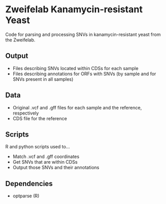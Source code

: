# Zweifelab Kanamycin-resistant Yeast
Code for parsing and processing SNVs in kanamycin-resistant yeast from the Zweifelab. 
## Output
* Files describing SNVs located within CDSs for each sample
* Files describing annotations for ORFs with SNVs (by sample and for SNVs present in all samples)
## Data
* Original .vcf and .gff files for each sample and the reference, respectively
* CDS file for the reference
## Scripts
R and python scripts used to...
  * Match .vcf and .gff coordinates
  * Get SNVs that are within CDSs
  * Output those SNVs and their annotations
## Dependencies
* optparse (R)

